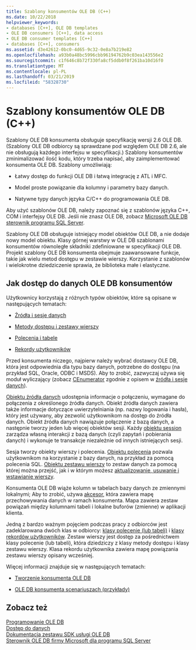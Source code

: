 ```yaml
---
title: Szablony konsumentów OLE DB (C++)
ms.date: 10/22/2018
helpviewer_keywords:
- databases [C++], OLE DB templates
- OLE DB consumers [C++], data access
- OLE DB consumer templates [C++]
- databases [C++], consumers
ms.assetid: d3e42612-0bc0-4d65-9c32-0e8a7b219e82
ms.openlocfilehash: a93b0a48bc5996cbb96194762b9c03ea143556e2
ms.sourcegitcommit: c1f646c8b72f330fa8cf5ddb0f8f261ba10d16f0
ms.translationtype: MT
ms.contentlocale: pl-PL
ms.lasthandoff: 03/21/2019
ms.locfileid: "58328730"
---
```

# <a name="ole-db-consumer-templates-c"></a>Szablony konsumentów OLE DB (C++)

Szablony OLE DB konsumenta obsługuje specyfikację wersji 2.6 OLE DB. (Szablony OLE DB odbiorcy są sprawdzane pod względem OLE DB 2.6, ale nie obsługują każdego interfejsu w specyfikacji.) Szablony konsumentów zminimalizować ilość kodu, który trzeba napisać, aby zaimplementować konsumenta OLE DB. Szablony umożliwiają:

- Łatwy dostęp do funkcji OLE DB i łatwą integrację z ATL i MFC.

- Model proste powiązanie dla kolumny i parametry bazy danych.

- Natywne typy danych języka C/C++ do programowania OLE DB.

Aby użyć szablonów OLE DB, należy zapoznać się z szablonów języka C++, COM i interfejsy OLE DB. Jeśli nie znasz OLE DB, zobacz [Microsoft OLE DB sterownik programu SQL Server](/sql/connect/oledb/oledb-driver-for-sql-server).

Szablony OLE DB obsługuje istniejący model obiektów OLE DB, a nie dodaje nowy model obiektu. Klasy górnej warstwy w OLE DB szablonami konsumentów równoległe składniki zdefiniowane w specyfikacji OLE DB. Projekt szablony OLE DB konsumenta obejmuje zaawansowane funkcje, takie jak wielu metod dostępu w zestawie wierszy. Korzystanie z szablonów i wielokrotne dziedziczenie sprawia, że biblioteka małe i elastyczne.

## <a name="how-ole-db-consumers-access-data"></a>Jak dostęp do danych OLE DB konsumentów

Użytkownicy korzystają z różnych typów obiektów, które są opisane w następujących tematach:

- [Źródła i sesje danych](../../data/oledb/data-sources-and-sessions.md)

- [Metody dostępu i zestawy wierszy](../../data/oledb/accessors-and-rowsets.md)

- [Polecenia i tabele](../../data/oledb/commands-and-tables.md)

- [Rekordy użytkowników](../../data/oledb/user-records.md)

Przed konsumenta niczego, najpierw należy wybrać dostawcy OLE DB, która jest odpowiednia dla typu bazy danych, potrzebne do dostępu (na przykład SQL, Oracle, ODBC i MSDS). Aby to zrobić, zazwyczaj używa się moduł wyliczający (zobacz [CEnumerator](../../data/oledb/cenumerator-class.md) zgodnie z opisem w [źródła i sesje danych](../../data/oledb/data-sources-and-sessions.md)).

[Obiektu źródła danych](../../data/oledb/data-sources-and-sessions.md) udostępnia informacje o połączeniu, wymagane do połączenia z określonego źródła danych. Obiekt źródła danych zawiera także informacje dotyczące uwierzytelniania (np. nazwy logowania i hasła), który jest używany, aby zezwolić użytkownikom na dostęp do źródła danych. Obiekt źródła danych nawiązuje połączenie z bazą danych, a następnie tworzy jeden lub więcej obiektów sesji. Każdy [obiektu session](../../data/oledb/data-sources-and-sessions.md) zarządza własną interakcji z bazą danych (czyli zapytań i pobierania danych) i wykonuje te transakcje niezależnie od innych istniejących sesji.

Sesja tworzy obiekty wierszy i polecenia. [Obiektu polecenia](../../data/oledb/commands-and-tables.md) pozwala użytkownikom na korzystanie z bazy danych, na przykład za pomocą polecenia SQL. [Obiektu zestawu wierszy](../../data/oledb/accessors-and-rowsets.md) to zestaw danych za pomocą której można przejść, jak i w którym możesz [aktualizowanie, usuwanie i wstawianie wierszy](../../data/oledb/updating-rowsets.md).

Konsumenta OLE DB wiąże kolumn w tabelach bazy danych ze zmiennymi lokalnymi; Aby to zrobić, używa [akcesor](../../data/oledb/accessors-and-rowsets.md), która zawiera mapę przechowywania danych w ramach konsumenta. Mapa zawiera zestaw powiązań między kolumnami tabeli i lokalne buforów (zmienne) w aplikacji klienta.

Jedną z bardzo ważnym pojęciem podczas pracy z odbiorców jest zadeklarowana dwóch klas w odbiorcy: [klasy polecenie (lub tabeli)](../../data/oledb/commands-and-tables.md) i [klasy rekordów użytkowników](../../data/oledb/user-records.md). Zestaw wierszy jest dostęp za pośrednictwem klasy polecenie (lub tabeli), która dziedziczy z klasy metody dostępu i klasy zestawu wierszy. Klasa rekordu użytkownika zawiera mapę powiązania zestawu wierszy opisany wcześniej.

Więcej informacji znajduje się w następujących tematach:

- [Tworzenie konsumenta OLE DB](../../data/oledb/creating-an-ole-db-consumer.md)

- [OLE DB konsumenta scenariuszach (przykłady)](../../data/oledb/working-with-ole-db-consumer-templates.md)

## <a name="see-also"></a>Zobacz też

[Programowanie OLE DB](../../data/oledb/ole-db-programming.md)<br/>
[Dostęp do danych](../data-access-in-cpp.md)<br/>
[Dokumentacja zestawu SDK usługi OLE DB](/previous-versions/windows/desktop/ms722784(v=vs.85))<br/>
[Sterownik OLE DB firmy Microsoft dla programu SQL Server](/sql/connect/oledb/oledb-driver-for-sql-server)
